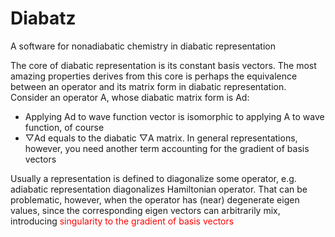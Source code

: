 # Diabatz
A software for nonadiabatic chemistry in diabatic representation

The core of diabatic representation is its constant basis vectors. The most amazing properties derives from this core is perhaps the equivalence between an operator and its matrix form in diabatic representation. Consider an operator A, whose diabatic matrix form is Ad:
* Applying Ad to wave function vector is isomorphic to applying A to wave function, of course
* ▽Ad equals to the diabatic ▽A matrix. In general representations, however, you need another term accounting for the gradient of basis vectors

Usually a representation is defined to diagonalize some operator, e.g. adiabatic representation diagonalizes Hamiltonian operator. That can be problematic, however, when the operator has (near) degenerate eigen values, since the corresponding eigen vectors can arbitrarily mix, introducing <span style="color:red">singularity to the gradient of basis vectors</span>
